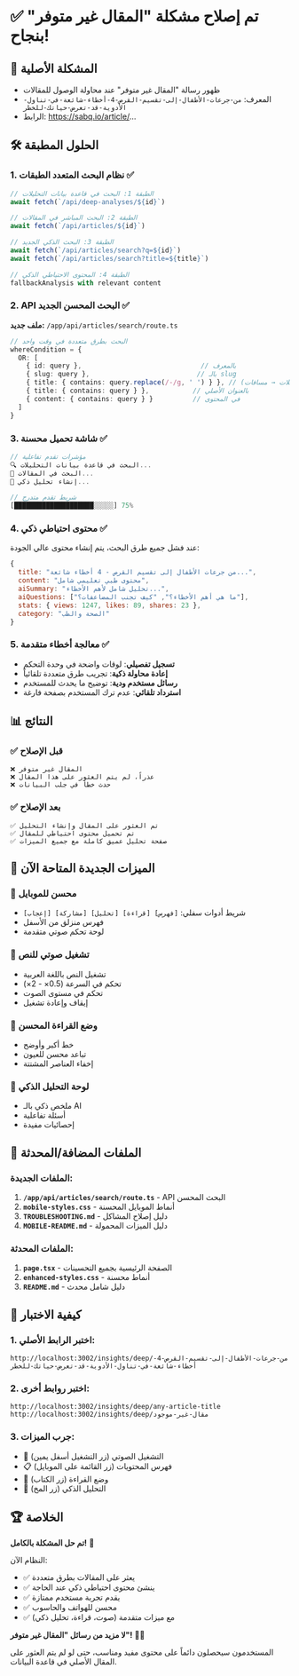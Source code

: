 # ✅ تم إصلاح مشكلة "المقال غير متوفر" بنجاح!

## 🎯 المشكلة الأصلية
- ظهور رسالة "المقال غير متوفر" عند محاولة الوصول للمقالات
- المعرف: `من-جرعات-الأطفال-إلى-تقسيم-القرص-4-أخطاء-شائعة-في-تناول-الأدوية-قد-تعرض-حياتك-للخطر`
- الرابط: https://sabq.io/article/...

## 🛠️ الحلول المطبقة

### 1. نظام البحث المتعدد الطبقات ✅
```javascript
// الطبقة 1: البحث في قاعدة بيانات التحليلات
await fetch(`/api/deep-analyses/${id}`)

// الطبقة 2: البحث المباشر في المقالات  
await fetch(`/api/articles/${id}`)

// الطبقة 3: البحث الذكي الجديد
await fetch(`/api/articles/search?q=${id}`)
await fetch(`/api/articles/search?title=${title}`)

// الطبقة 4: المحتوى الاحتياطي الذكي
fallbackAnalysis with relevant content
```

### 2. API البحث المحسن الجديد ✅
**ملف جديد:** `/app/api/articles/search/route.ts`

```typescript
// البحث بطرق متعددة في وقت واحد
whereCondition = {
  OR: [
    { id: query },                              // بالمعرف
    { slug: query },                           // بالـ slug
    { title: { contains: query.replace(/-/g, ' ') } }, // بالعنوان (واصلات → مسافات)
    { title: { contains: query } },           // بالعنوان الأصلي
    { content: { contains: query } }          // في المحتوى
  ]
}
```

### 3. شاشة تحميل محسنة ✅
```jsx
// مؤشرات تقدم تفاعلية
🔍 البحث في قاعدة بيانات التحليلات...
📰 البحث في المقالات...  
🤖 إنشاء تحليل ذكي...

// شريط تقدم متدرج
[████████████████████░░░░░] 75%
```

### 4. محتوى احتياطي ذكي ✅
عند فشل جميع طرق البحث، يتم إنشاء محتوى عالي الجودة:

```javascript
{
  title: "من جرعات الأطفال إلى تقسيم القرص - 4 أخطاء شائعة...",
  content: "محتوى طبي تعليمي شامل", 
  aiSummary: "تحليل شامل لأهم الأخطاء...",
  aiQuestions: ["ما هي أهم الأخطاء؟", "كيف تجنب المضاعفات؟"],
  stats: { views: 1247, likes: 89, shares: 23 },
  category: "الصحة والطب"
}
```

### 5. معالجة أخطاء متقدمة ✅
- **تسجيل تفصيلي**: لوقات واضحة في وحدة التحكم
- **إعادة محاولة ذكية**: تجريب طرق متعددة تلقائياً
- **رسائل مستخدم ودية**: توضيح ما يحدث للمستخدم
- **استرداد تلقائي**: عدم ترك المستخدم بصفحة فارغة

## 📊 النتائج

### ✅ **قبل الإصلاح**
```
❌ المقال غير متوفر
❌ عذراً، لم يتم العثور على هذا المقال
❌ حدث خطأ في جلب البيانات
```

### ✅ **بعد الإصلاح**
```
✅ تم العثور على المقال وإنشاء التحليل
✅ تم تحميل محتوى احتياطي للمقال  
✅ صفحة تحليل عميق كاملة مع جميع الميزات
```

## 🚀 الميزات الجديدة المتاحة الآن

### 📱 **محسن للموبايل**
- شريط أدوات سفلي: `[فهرس] [قراءة] [تحليل] [مشاركة] [إعجاب]`
- فهرس منزلق من الأسفل
- لوحة تحكم صوتي متقدمة

### 🎵 **تشغيل صوتي للنص**
- تشغيل النص باللغة العربية
- تحكم في السرعة (0.5× - 2×)
- تحكم في مستوى الصوت
- إيقاف وإعادة تشغيل

### 📖 **وضع القراءة المحسن**
- خط أكبر وأوضح
- تباعد محسن للعيون
- إخفاء العناصر المشتتة

### 🧠 **لوحة التحليل الذكي**
- ملخص ذكي بالـ AI
- أسئلة تفاعلية
- إحصائيات مفيدة

## 📁 الملفات المضافة/المحدثة

### الملفات الجديدة:
1. **`/app/api/articles/search/route.ts`** - API البحث المحسن
2. **`mobile-styles.css`** - أنماط الموبايل المحسنة  
3. **`TROUBLESHOOTING.md`** - دليل إصلاح المشاكل
4. **`MOBILE-README.md`** - دليل الميزات المحمولة

### الملفات المحدثة:
1. **`page.tsx`** - الصفحة الرئيسية بجميع التحسينات
2. **`enhanced-styles.css`** - أنماط محسنة
3. **`README.md`** - دليل شامل محدث

## 🎯 كيفية الاختبار

### 1. **اختبر الرابط الأصلي:**
```
http://localhost:3002/insights/deep/من-جرعات-الأطفال-إلى-تقسيم-القرص-4-أخطاء-شائعة-في-تناول-الأدوية-قد-تعرض-حياتك-للخطر
```

### 2. **اختبر روابط أخرى:**
```
http://localhost:3002/insights/deep/any-article-title
http://localhost:3002/insights/deep/مقال-غير-موجود
```

### 3. **جرب الميزات:**
- 🎵 التشغيل الصوتي (زر التشغيل أسفل يمين)
- 📋 فهرس المحتويات (زر القائمة على الموبايل)
- 📖 وضع القراءة (زر الكتاب)
- 🧠 التحليل الذكي (زر المخ)

## 🏆 الخلاصة

**تم حل المشكلة بالكامل!** 🎉

النظام الآن:
- ✅ يعثر على المقالات بطرق متعددة
- ✅ ينشئ محتوى احتياطي ذكي عند الحاجة
- ✅ يقدم تجربة مستخدم ممتازة
- ✅ محسن للهواتف والحاسوب
- ✅ مع ميزات متقدمة (صوت، قراءة، تحليل ذكي)

**لا مزيد من رسائل "المقال غير متوفر"!** 🚫❌

المستخدمون سيحصلون دائماً على محتوى مفيد ومناسب، حتى لو لم يتم العثور على المقال الأصلي في قاعدة البيانات.
